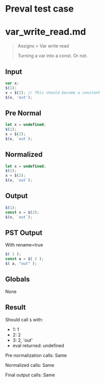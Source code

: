 # Preval test case

# var_write_read.md

> Assigns > Var write read
>
> Turning a var into a const. Or not.

## Input

`````js filename=intro
var x;
$(1);
x = $(2); // This should become a constant
$(x, 'out');
`````

## Pre Normal


`````js filename=intro
let x = undefined;
$(1);
x = $(2);
$(x, `out`);
`````

## Normalized


`````js filename=intro
let x = undefined;
$(1);
x = $(2);
$(x, `out`);
`````

## Output


`````js filename=intro
$(1);
const x = $(2);
$(x, `out`);
`````

## PST Output

With rename=true

`````js filename=intro
$( 1 );
const a = $( 2 );
$( a, "out" );
`````

## Globals

None

## Result

Should call `$` with:
 - 1: 1
 - 2: 2
 - 3: 2, 'out'
 - eval returned: undefined

Pre normalization calls: Same

Normalized calls: Same

Final output calls: Same
